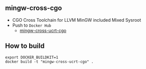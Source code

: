 mingw-cross-cgo
------

* CGO Cross Toolchain for LLVM MinGW included Mixed Sysroot
* Push to `Docker Hub`
  - [mingw-cross-ucrt-cgo](https://hub.docker.com/r/valord577/mingw-cross-ucrt-cgo/tags)

How to build 
------

```shell
export DOCKER_BUILDKIT=1
docker build -t "mingw-cross-ucrt-cgo" .
```
